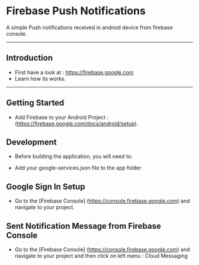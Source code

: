 Firebase Push Notifications
===========================

A simple Push notifications received in android device from firebase console.

------------
Introduction
------------

- First have a look at : https://firebase.google.com
- Learn how its works.

---------------
Getting Started
---------------

- Add Firebase to your Android Project : (https://firebase.google.com/docs/android/setup).

## Development

- Before building the application, you will need to:

- Add your google-services.json file to the app folder

## Google Sign In Setup

- Go to the [Firebase Console] (https://console.firebase.google.com) and navigate to your project.

## Sent Notification Message from Firebase Console

- Go to the [Firebase Console] (https://console.firebase.google.com) and navigate to your project and then click on left menu : Cloud Messaging
